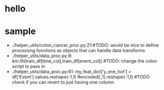 # hello 

# sample 

- ./helper_utils/colon_cancer_proc.py:21:#TODO: would be nice to define procesisng functions as objects that can handle data transforms
- ./helper_utils/data_proc.py:8:    km.fit(train_df[time_col],train_df[event_col]) #TODO: change the colon script to pass in 
- ./helper_utils/data_proc.py:61:    my_feat_dict['y_one_hot'] =  df['Event'].values.reshape(-1,1) #encoded[:,1].reshape(-1,1) #TODO check if you can revert to just having one column 
